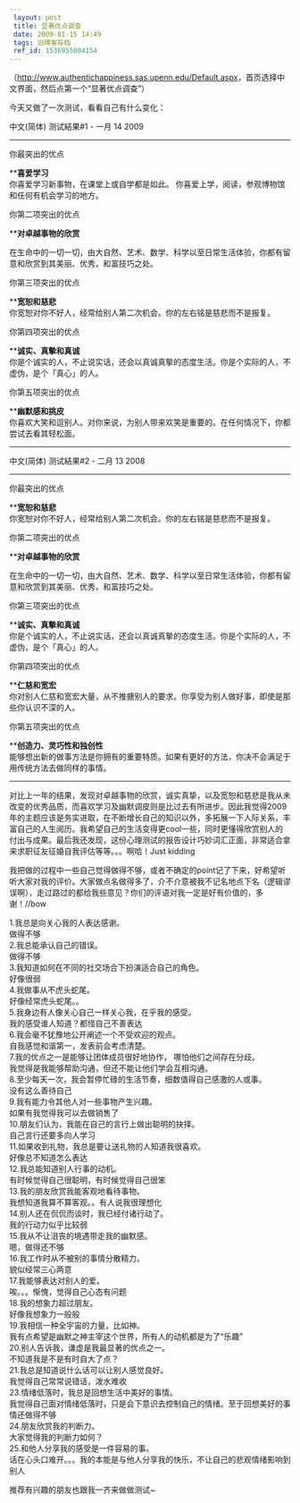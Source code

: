 ```yaml
---
 layout: post
 title: 显著优点调查
 date: 2009-01-15 14:49
 tags: 旧博客存档
 ref_id: 1536955004154
---
```

（<http://www.authentichappiness.sas.upenn.edu/Default.aspx>，首页选择中文界面，然后点第一个“显著优点调查”）

今天又做了一次测试，看看自己有什么变化：

中文(简体) 测试結果#1   -   一月 14 2009

* * *

你最突出的优点

****喜爱学习**  
你喜爱学习新事物，在课堂上或自学都是如此。 你喜爱上学，阅读，参观博物馆和任何有机会学习的地方。

你第二项突出的优点

****对卓越事物的欣赏**

在生命中的一切一切，由大自然、艺术、数学、科学以至日常生活体验，你都有留意和欣赏到其美丽、优秀，和富技巧之处。

你第三项突出的优点

****宽恕和慈悲**  
你宽恕对你不好人，经常给别人第二次机会。你的左右铭是慈悲而不是报复。

你第四项突出的优点

****诚实、真摰和真诚**  
你是个诚实的人，不止说实话，还会以真诚真摰的态度生活。你是个实际的人，不虚伪，是个「真心」的人。

你第五项突出的优点

****幽默感和挑皮**  
你喜欢大笑和逗别人。对你来说，为别人带来欢笑是重要的。在任何情况下，你都尝试去看其轻松面。

* * *

中文(简体) 测试結果#2   -   二月 13 2008

* * *

你最突出的优点

****宽恕和慈悲**  
你宽恕对你不好人，经常给别人第二次机会。你的左右铭是慈悲而不是报复。

你第二项突出的优点

****对卓越事物的欣赏**

在生命中的一切一切，由大自然、艺术、数学、科学以至日常生活体验，你都有留意和欣赏到其美丽、优秀，和富技巧之处。

你第三项突出的优点

****诚实、真摰和真诚**  
你是个诚实的人，不止说实话，还会以真诚真摰的态度生活。你是个实际的人，不虚伪，是个「真心」的人。

你第四项突出的优点

****仁慈和宽宏**  
你对别人仁慈和宽宏大量，从不推搪别人的要求。你享受为别人做好事，即使是那些你认识不深的人。

你第五项突出的优点

****创造力、灵巧性和独创性**  
能够想出新的做事方法是你拥有的重要特质。如果有更好的方法，你决不会满足于用传统方法去做同样的事情。

* * *

对比上一年的结果，发现对卓越事物的欣赏，诚实真挚，以及宽恕和慈悲是我从未改变的优秀品质，而喜欢学习及幽默调皮则是比过去有所进步。因此我觉得2009年的主题应该是务实进取，在不断增长自己的知识以外，多拓展一下人际关系，丰富自己的人生阅历。我希望自己的生活变得更cool一些，同时更懂得欣赏别人的付出与成果。最后我还发现，这份心理测试的报告设计巧妙词汇正面，非常适合拿来求职征友征婚自我评估等等。。。啊哈！Just
kidding

我把做的过程中一些自己觉得做得不够，或者不确定的point记了下来，好希望听听大家对我的评价。大家做点名做得多了，介不介意被我不记名地点下名（逻辑谬误啊），走过路过的都给我些意见？你们的评语对我一定是好有价值的，多谢！//bow

1.我总是向关心我的人表达感谢。  
做得不够  
2.我总能承认自己的错误。  
做得不够  
3.我知道如何在不同的社交场合下扮演适合自己的角色。  
好像很弱  
4.我做事从不虎头蛇尾。  
好像经常虎头蛇尾。。  
5.我身边有人像关心自己一样关心我，在乎我的感受。  
我的感受谁人知道？都怪自己不善表达  
6.我会毫不犹豫地公开阐述一个不受欢迎的观点。  
自我感觉和谐第一，发表前会考虑清楚。  
7.我的优点之一是能够让团体成员很好地协作， 哪怕他们之间存在分歧。  
我觉得是我能够帮助沟通，但还不能让他们学会互相沟通。  
8.至少每天一次，我会暂停忙碌的生活节奏，细数值得自己感激的人或事。  
没有这么善待自己  
9.我有能力令其他人对一些事物产生兴趣。  
如果有我觉得我可以去做销售了  
10.朋友们认为，我能在自己的言行上做出聪明的抉择。  
自己言行还要多向人学习  
11.如果收到礼物，我总是要让送礼物的人知道我很喜欢。  
好像总不知道怎么表达  
12.我总能知道别人行事的动机。  
有时候觉得自己很聪明，有时候觉得自己很笨  
13.我的朋友欣赏我能客观地看待事物。  
我想知道我算不算客观。。有人说我很理想化  
14.别人还在侃侃而谈时，我已经付诸行动了。  
我的行动力似乎比较弱  
15.我从不让沮丧的境遇带走我的幽默感。  
嗯，做得还不够  
16.我工作时从不被别的事情分散精力。  
貌似经常三心两意  
17.我能够表达对别人的爱。  
唉。。。惭愧，觉得自己心态有问题  
18.我的想象力超过朋友。  
好像我想象力一般般  
19.我相信一种全宇宙的力量，比如神。  
我有点希望是幽默之神主宰这个世界，所有人的动机都是为了“乐趣”  
20.别人告诉我，谦虚是我最显著的优点之一。  
不知道我是不是有时自大了点？  
21.我总是知道说什么话可以让别人感觉良好。  
我觉得自己常常说错话，泼水难收  
23.情绪低落时，我总是回想生活中美好的事情。  
我觉得自己面对情绪低落时，只是会下意识去控制自己的情绪。至于回想美好的事情还做得不够  
24.朋友欣赏我的判断力。  
大家觉得我的判断力如何？  
25.和他人分享我的感受是一件容易的事。  
话在心头口难开。。。我的本能是与他人分享我的快乐，不让自己的悲观情绪影响到别人

推荐有兴趣的朋友也跟我一齐来做做测试~

